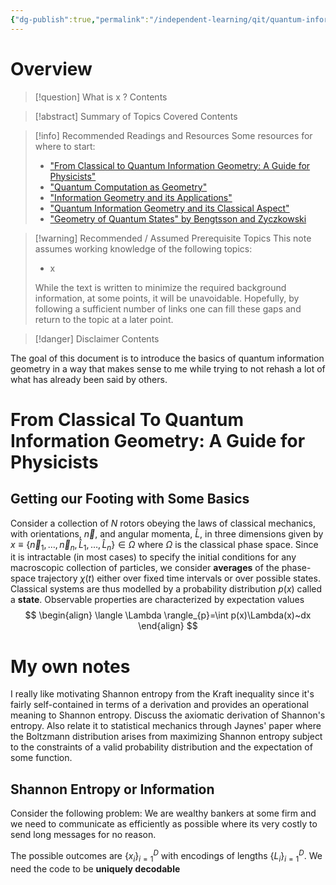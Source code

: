 ```yaml
---
{"dg-publish":true,"permalink":"/independent-learning/qit/quantum-information-geometry/introduction-to-quantum-information-geometry/","created":"2025-02-04T08:27:56.718-07:00","updated":"2025-04-19T13:05:36.000-06:00"}
---
```


# Overview

> [!question] What is x ?
> Contents

> [!abstract] Summary of Topics Covered
> Contents

> [!info] Recommended Readings and Resources
> Some resources for where to start:
> - ["From Classical to Quantum Information Geometry: A Guide for Physicists"](https://arxiv.org/abs/2302.13515)
> - ["Quantum Computation as Geometry"](https://arxiv.org/abs/quant-ph/0603161) 
> - ["Information Geometry and its Applications"](https://link.springer.com/book/10.1007/978-4-431-55978-8)
> - ["Quantum Information Geometry and its Classical Aspect"](https://arxiv.org/pdf/2302.12652)
> - ["Geometry of Quantum States" by Bengtsson and Zyczkowski](https://www.cambridge.org/core/books/geometry-of-quantum-states/4BA9DCEED5BB16B222A917EAAAD17028)

> [!warning] Recommended / Assumed Prerequisite Topics
> This note assumes working knowledge of the following topics:
> - x
>
> While the text is written to minimize the required background information, at some points, it will be unavoidable. Hopefully, by following a sufficient number of links one can fill these gaps and return to the topic at a later point.

> [!danger] Disclaimer
> Contents

The goal of this document is to introduce the basics of quantum information geometry in a way that makes sense to me while trying to not rehash a lot of what has already been said by others.

# From Classical To Quantum Information Geometry: A Guide for Physicists
## Getting our Footing with Some Basics

Consider a collection of $N$ rotors obeying the laws of classical mechanics, with orientations, $\vec{n}$, and angular momenta, $\hat{L}$, in three dimensions given by $x\equiv \{\vec{n}_{1},\ldots,\vec{n}_{n},\hat{L}_{1},\ldots,\hat{L}_{n}\}\in \Omega$  where $\Omega$ is the classical phase space. Since it is intractable (in most cases) to specify the initial conditions for any macroscopic collection of particles, we consider **averages** of the phase-space trajectory $\chi(t)$ either over fixed time intervals or over possible states. Classical systems are thus modelled by a probability distribution $p(x)$ called a **state**. Observable properties are characterized by expectation values
$$
\begin{align}
\langle \Lambda \rangle_{p}=\int p(x)\Lambda(x)~dx
\end{align}
$$

# My own notes
I really like motivating Shannon entropy from the Kraft inequality since it's fairly self-contained in terms of a derivation and provides an operational meaning to Shannon entropy. Discuss the axiomatic derivation of Shannon's entropy. Also relate it to statistical mechanics through Jaynes' paper where the Boltzmann distribution arises from maximizing Shannon entropy subject to the constraints of a valid probability distribution and the expectation of some function.

## Shannon Entropy or Information

Consider the following problem: We are wealthy bankers at some firm and we need to communicate as efficiently as possible where its very costly to send long messages for no reason.

The possible outcomes are $\{x_{i}\}_{i=1}^{D}$ with encodings of lengths $\{L_{i}\}_{i=1}^{D}$. We need the code to be **uniquely decodable**